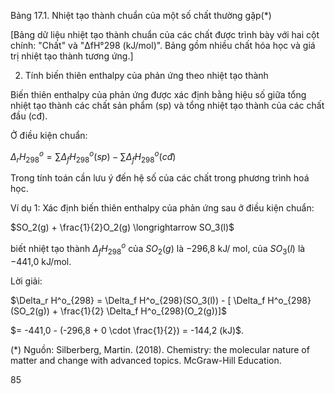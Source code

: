 Bảng 17.1. Nhiệt tạo thành chuẩn của một số chất thường gặp(*)

[Bảng dữ liệu nhiệt tạo thành chuẩn của các chất được trình bày với hai cột chính: "Chất" và "ΔfH°298 (kJ/mol)". Bảng gồm nhiều chất hóa học và giá trị nhiệt tạo thành tương ứng.]

2. Tính biến thiên enthalpy của phản ứng theo nhiệt tạo thành

Biến thiên enthalpy của phản ứng được xác định bằng hiệu số giữa tổng nhiệt tạo thành các chất sản phẩm (sp) và tổng nhiệt tạo thành của các chất đầu (cđ).

Ở điều kiện chuẩn:

$\Delta_r H^o_{298} = \sum \Delta_f H^o_{298}(sp) - \sum \Delta_f H^o_{298}(cđ)$

Trong tính toán cần lưu ý đến hệ số của các chất trong phương trình hoá học.

Ví dụ 1: Xác định biến thiên enthalpy của phản ứng sau ở điều kiện chuẩn:

$SO_2(g) + \frac{1}{2}O_2(g) \longrightarrow SO_3(l)$

biết nhiệt tạo thành $\Delta_f H^o_{298}$ của $SO_2(g)$ là −296,8 kJ/ mol, của $SO_3(l)$ là −441,0 kJ/mol.

Lời giải:

$\Delta_r H^o_{298} = \Delta_f H^o_{298}(SO_3(l)) - [ \Delta_f H^o_{298}(SO_2(g)) + \frac{1}{2} \Delta_f H^o_{298}(O_2(g))]$

$= -441,0 - (-296,8 + 0 \cdot \frac{1}{2}) = -144,2 (kJ)$.

(*) Nguồn: Silberberg, Martin. (2018). Chemistry: the molecular nature of matter and change with advanced topics. McGraw-Hill Education.

85